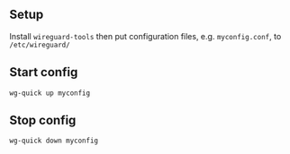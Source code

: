 
## Setup
Install `wireguard-tools` then put configuration files, e.g. `myconfig.conf`, to `/etc/wireguard/`

## Start config
```
wg-quick up myconfig
```

## Stop config
```
wg-quick down myconfig
```
